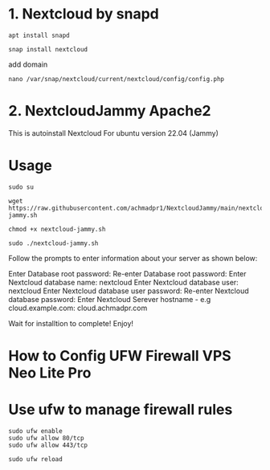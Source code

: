 # 1. Nextcloud by snapd
```
apt install snapd
```
```
snap install nextcloud
```

add domain

```
nano /var/snap/nextcloud/current/nextcloud/config/config.php
```

# 2. NextcloudJammy Apache2
This is autoinstall Nextcloud For ubuntu version 22.04 (Jammy)

# Usage
```
sudo su
```
```
wget https://raw.githubusercontent.com/achmadpr1/NextcloudJammy/main/nextcloud-jammy.sh
```
```
chmod +x nextcloud-jammy.sh
```
```
sudo ./nextcloud-jammy.sh
```

Follow the prompts to enter information about your server as shown below:

Enter Database root password: Re-enter Database root password: Enter Nextcloud database name: nextcloud Enter Nextcloud database user: nextcloud Enter Nextcloud database user password: Re-enter Nextcloud database password: Enter Nextcloud Serever hostname - e.g cloud.example.com: cloud.achmadpr.com

Wait for installtion to complete!
Enjoy!


# How to Config UFW Firewall VPS Neo Lite Pro
# Use ufw to manage firewall rules

```
sudo ufw enable
sudo ufw allow 80/tcp
sudo ufw allow 443/tcp
```
```
sudo ufw reload
```
